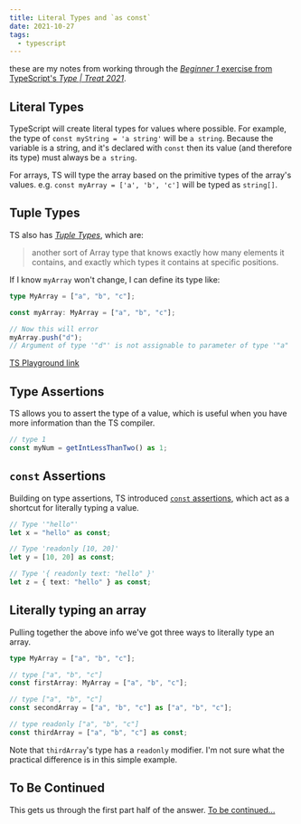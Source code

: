 ```yaml
---
title: Literal Types and `as const`
date: 2021-10-27
tags:
  - typescript
---
```


these are my notes from working through the [_Beginner 1_ exercise from TypeScript's _Type | Treat 2021_](https://www.typescriptlang.org/play?#gist/927ccc66ae3022dc64c4f650109b937a-1).

## Literal Types

TypeScript will create literal types for values where possible. For example, the type of `const myString = 'a string'` will be `a string`. Because the variable is a string, and it's declared with `const` then its value (and therefore its type) must always be `a string`.

For arrays, TS will type the array based on the primitive types of the array's values. e.g. `const myArray = ['a', 'b', 'c']` will be typed as `string[]`.

## Tuple Types

TS also has [_Tuple Types_](https://www.typescriptlang.org/docs/handbook/2/objects.html#tuple-types), which are:

> another sort of Array type that knows exactly how many elements it contains, and exactly which types it contains at specific positions.

If I know `myArray` won't change, I can define its type like:

```ts
type MyArray = ["a", "b", "c"];

const myArray: MyArray = ["a", "b", "c"];

// Now this will error
myArray.push("d");
// Argument of type '"d"' is not assignable to parameter of type '"a" | "b" | "c"'.
```

[TS Playground link](https://www.typescriptlang.org/play?#code/C4TwDgpgBAsiCCAnRBDEUC8UDaByFuANFLgEZEkDGuAugNwBQDlA9gHYDOwUAtgsmgBcsfqnRY8BYmQq5qNJnyRiAdGACuHABYAKXFpQHcASiA)

## Type Assertions

TS allows you to assert the type of a value, which is useful when you have more information than the TS compiler.

```ts
// type 1
const myNum = getIntLessThanTwo() as 1;
```

## `const` Assertions

Building on type assertions, TS introduced [`const` assertions](https://www.typescriptlang.org/docs/handbook/release-notes/typescript-3-4.html#const-assertions), which act as a shortcut for literally typing a value.

```ts
// Type '"hello"'
let x = "hello" as const;

// Type 'readonly [10, 20]'
let y = [10, 20] as const;

// Type '{ readonly text: "hello" }'
let z = { text: "hello" } as const;
```

## Literally typing an array

Pulling together the above info we've got three ways to literally type an array.

```ts
type MyArray = ["a", "b", "c"];

// type ["a", "b", "c"]
const firstArray: MyArray = ["a", "b", "c"];

// type ["a", "b", "c"]
const secondArray = ["a", "b", "c"] as ["a", "b", "c"];

// type readonly ["a", "b", "c"]
const thirdArray = ["a", "b", "c"] as const;
```

Note that `thirdArray`'s type has a `readonly` modifier. I'm not sure what the practical difference is in this simple example.

## To Be Continued

This gets us through the first part half of the answer. [To be continued...](/the-typeof-type-operator)

